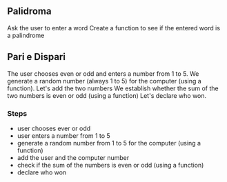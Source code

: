 ## Palidroma
Ask the user to enter a word
Create a function to see if the entered word is a palindrome

## Pari e Dispari
The user chooses even or odd and enters a number from 1 to 5.
We generate a random number (always 1 to 5) for the computer (using a function).
Let's add the two numbers
We establish whether the sum of the two numbers is even or odd (using a function)
Let's declare who won.

### Steps
- user chooses ever or odd
- user enters a number from 1 to 5
- generate a random number from 1 to 5 for the computer (using a function)
- add the user and the computer number
- check if the sum of the numbers is even or odd (using a function)
- declare who won